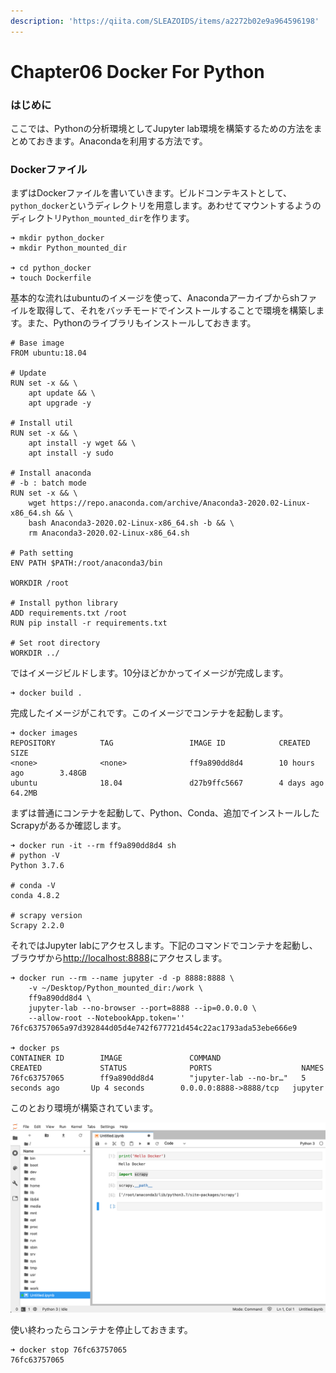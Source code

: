 ```yaml
---
description: 'https://qiita.com/SLEAZOIDS/items/a2272b02e9a964596198'
---
```


# Chapter06 Docker For Python

### はじめに

ここでは、Pythonの分析環境としてJupyter lab環境を構築するための方法をまとめておきます。Anacondaを利用する方法です。

### Dockerファイル

まずはDockerファイルを書いていきます。ビルドコンテキストとして、`python_docker`というディレクトリを用意します。あわせてマウントするようのディレクトリ`Python_mounted_dir`を作ります。

```text
➜ mkdir python_docker
➜ mkdir Python_mounted_dir

➜ cd python_docker
➜ touch Dockerfile
```

基本的な流れはubuntuのイメージを使って、Anacondaアーカイブからshファイルを取得して、それをバッチモードでインストールすることで環境を構築します。また、Pythonのライブラリもインストールしておきます。

```text
# Base image
FROM ubuntu:18.04

# Update
RUN set -x && \
    apt update && \
    apt upgrade -y

# Install util
RUN set -x && \
    apt install -y wget && \
    apt install -y sudo

# Install anaconda
# -b : batch mode
RUN set -x && \
    wget https://repo.anaconda.com/archive/Anaconda3-2020.02-Linux-x86_64.sh && \
    bash Anaconda3-2020.02-Linux-x86_64.sh -b && \
    rm Anaconda3-2020.02-Linux-x86_64.sh

# Path setting
ENV PATH $PATH:/root/anaconda3/bin

WORKDIR /root

# Install python library
ADD requirements.txt /root
RUN pip install -r requirements.txt

# Set root directory
WORKDIR ../
```

ではイメージビルドします。10分ほどかかってイメージが完成します。

```text
➜ docker build .
```

完成したイメージがこれです。このイメージでコンテナを起動します。

```text
➜ docker images
REPOSITORY          TAG                 IMAGE ID            CREATED             SIZE
<none>              <none>              ff9a890dd8d4        10 hours ago        3.48GB
ubuntu              18.04               d27b9ffc5667        4 days ago          64.2MB
```

まずは普通にコンテナを起動して、Python、Conda、追加でインストールしたScrapyがあるか確認します。

```text
➜ docker run -it --rm ff9a890dd8d4 sh
# python -V
Python 3.7.6

# conda -V
conda 4.8.2

# scrapy version
Scrapy 2.2.0
```

それではJupyter labにアクセスします。下記のコマンドでコンテナを起動し、ブラウザから[http://localhost:8888](http://localhost:8888/)にアクセスします。

```text
➜ docker run --rm --name jupyter -d -p 8888:8888 \
    -v ~/Desktop/Python_mounted_dir:/work \
    ff9a890dd8d4 \
    jupyter-lab --no-browser --port=8888 --ip=0.0.0.0 \
    --allow-root --NotebookApp.token=''
76fc63757065a97d392844d05d4e742f677721d454c22ac1793ada53ebe666e9

➜ docker ps 
CONTAINER ID        IMAGE               COMMAND                  CREATED             STATUS              PORTS                    NAMES
76fc63757065        ff9a890dd8d4        "jupyter-lab --no-br…"   5 seconds ago       Up 4 seconds        0.0.0.0:8888->8888/tcp   jupyter
```

このとおり環境が構築されています。

![](.gitbook/assets/sukurnshotto-2020-07-11-150931png.png)

使い終わったらコンテナを停止しておきます。

```text
➜ docker stop 76fc63757065
76fc63757065
```

